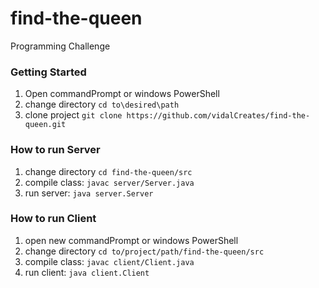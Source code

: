 # find-the-queen
Programming Challenge


### Getting Started
1. Open commandPrompt or windows PowerShell
2. change directory `cd to\desired\path`
3. clone project `git clone https://github.com/vidalCreates/find-the-queen.git`

### How to run Server
1. change directory `cd find-the-queen/src`
2. compile class: `javac server/Server.java`
3. run server: `java server.Server`

### How to run Client
1. open new commandPrompt or windows PowerShell
2. change directory `cd to/project/path/find-the-queen/src`
3. compile class: `javac client/Client.java`
4. run client: `java client.Client`
